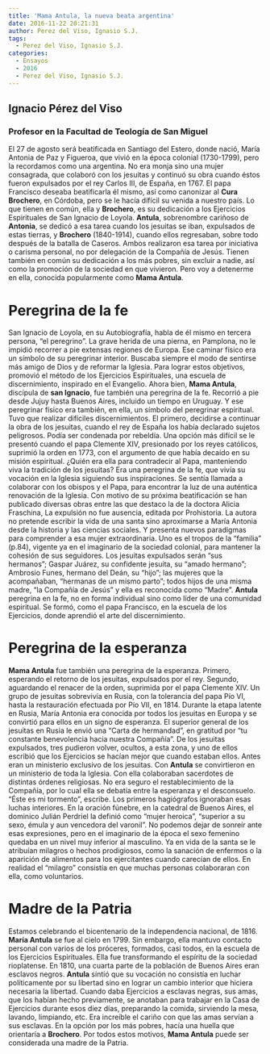 ```yaml
---
title: 'Mama Antula, la nueva beata argentina'
date: 2016-11-22 20:21:31
author: Perez del Viso, Ignasio S.J.
tags:
  - Perez del Viso, Ignasio S.J.
categories:
  - Ensayos
  - 2016
  - Perez del Viso, Ignasio S.J.
---
```

## Ignacio Pérez del Viso

### Profesor en la Facultad de Teología de San Miguel


El 27 de agosto será beatificada en Santiago del Estero, donde nació, María Antonia de Paz y Figueroa, que vivió en la época colonial (1730-1799), pero la recordamos como una argentina. No era monja sino una mujer consagrada, que colaboró con los jesuitas y continuó su obra cuando éstos fueron expulsados por el rey Carlos III, de España, en 1767.
El papa Francisco deseaba beatificarla él mismo, así como canonizar al **Cura Brochero**, en Córdoba, pero se le hacía difícil su venida a nuestro país. Lo que tienen en común, ella y **Brochero**, es su dedicación a los Ejercicios Espirituales de San Ignacio de Loyola. **Antula**, sobrenombre cariñoso de **Antonia**, se dedicó a esa tarea cuando los jesuitas se iban, expulsados de estas tierras, y **Brochero** (1840-1914), cuando ellos regresaban, sobre todo después de la batalla de Caseros. Ambos realizaron esa tarea por iniciativa o carisma personal, no por delegación de la Compañía de Jesús. Tienen también en común su dedicación a los más pobres, sin excluir a nadie, así como la promoción de la sociedad en que vivieron. Pero voy a detenerme en ella, conocida popularmente como **Mama Antula**.
<!-- more -->
# Peregrina de la fe

San Ignacio de Loyola, en su Autobiografía, habla de él mismo en tercera persona, “el peregrino”. La grave herida de una pierna, en Pamplona, no le impidió recorrer a pie extensas regiones de Europa. Ese caminar físico era un símbolo de su peregrinar interior. Buscaba siempre el modo de sentirse más amigo de Dios y de reformar la Iglesia. Para lograr estos objetivos, promovió el método de los Ejercicios Espirituales, una escuela de discernimiento, inspirado en el Evangelio. Ahora bien, **Mama Antula**, discípula de **san Ignacio**, fue también una peregrina de la fe. Recorrió a pie desde Jujuy hasta Buenos Aires, incluido un tiempo en Uruguay. Y ese peregrinar físico era también, en ella, un símbolo del peregrinar espiritual. Tuvo que realizar difíciles discernimientos. El primero, decidirse a continuar la obra de los jesuitas, cuando el rey de España los había declarado sujetos peligrosos. Podía ser condenada por rebeldía.
Una opción más difícil se le presentó cuando el papa Clemente XIV, presionado por los reyes católicos, suprimió la orden en 1773, con el argumento de que había decaído en su misión espiritual. ¿Quién era ella para contradecir al Papa, manteniendo viva la tradición de los jesuitas? Era una peregrina de la fe, que vivía su vocación en la Iglesia siguiendo sus inspiraciones. Se sentía llamada a colaborar con los obispos y el Papa, para encontrar la luz de una auténtica renovación de la Iglesia.
Con motivo de su próxima beatificación se han publicado diversas obras entre las que destaco la de la doctora Alicia Fraschina, La expulsión no fue ausencia, editada por Prohistoria. La autora no pretende escribir la vida de una santa sino aproximarse a María Antonia desde la historia y las ciencias sociales. Y presenta nuevos paradigmas para comprender a esa mujer extraordinaria. Uno es el tropos de la “familia” (p.84), vigente ya en el imaginario de la sociedad colonial, para mantener la cohesión de sus seguidores. Los jesuitas expulsados serán “sus hermanos”; Gaspar Juárez, su confidente jesuita, su “amado hermano”; Ambrosio Funes, hermano del Deán, su “hijo”; las mujeres que la acompañaban, “hermanas de un mismo parto”; todos hijos de una misma madre, “la Compañía de Jesús” y ella es reconocida como “Madre”. **Antula** peregrina en la fe, no en forma individual sino como líder de una comunidad espiritual. Se formó, como el papa Francisco, en la escuela de los Ejercicios, donde aprendió el arte del discernimiento.

# Peregrina de la esperanza

**Mama Antula** fue también una peregrina de la esperanza. Primero, esperando el retorno de los jesuitas, expulsados por el rey. Segundo, aguardando el renacer de la orden, suprimida por el papa Clemente XIV. 
Un grupo de jesuitas sobrevivía en Rusia, con la tolerancia del papa Pío VI, hasta la restauración efectuada por Pío VII, en 1814. Durante la etapa latente en Rusia, María Antonia era conocida por todos los jesuitas en Europa y se convirtió para ellos en un signo de esperanza. El superior general de los jesuitas en Rusia le envió una “Carta de hermandad”, en gratitud por “tu constante benevolencia hacia nuestra Compañía”. De los jesuitas expulsados, tres pudieron volver, ocultos, a esta zona, y uno de ellos escribió que los Ejercicios se hacían mejor que cuando estaban ellos. Antes eran un ministerio exclusivo de los jesuitas. Con **Antula** se convirtieron en un ministerio de toda la Iglesia. Con ella colaboraban sacerdotes de distintas órdenes religiosas.
No era seguro el restablecimiento de la Compañía, por lo cual ella se debatía entre la esperanza y el desconsuelo. “Éste es mi tormento”, escribe. Los primeros hagiógrafos ignoraban esas luchas interiores. En la oración fúnebre, en la catedral de Buenos Aires, el dominico Julián Perdriel la definió como “mujer heroica”, “superior a su sexo, émula y aun vencedora del varonil”. No podemos dejar de sonreír ante esas expresiones, pero en el imaginario de la época el sexo femenino quedaba en un nivel muy inferior al masculino. 
Ya en vida de la santa se le atribuían milagros o hechos prodigiosos, como la sanación de enfermos o la aparición de alimentos para los ejercitantes cuando carecían de ellos. En realidad el “milagro” consistía en que muchas personas colaboraran con ella, como voluntarios.    

# Madre de la Patria

Estamos celebrando el bicentenario de la independencia nacional, de 1816. **María Antula** se fue al cielo en 1799. Sin embargo, ella mantuvo contacto personal con varios de los próceres, formados, casi todos, en la escuela de los Ejercicios Espirituales. Ella fue transformando el espíritu de la sociedad rioplatense. En 1810, una cuarta parte de la población de Buenos Aires eran esclavos negros. **Antula** sintió que su vocación no consistía en luchar políticamente por su libertad sino en lograr un cambio interior que hiciera necesaria la libertad. Cuando daba Ejercicios a esclavas negras, sus amas, que los habían hecho previamente, se anotaban para trabajar en la Casa de Ejercicios durante esos diez días, preparando la comida, sirviendo la mesa, lavando, limpiando, etc. Era increíble el cariño con que las amas servían a sus esclavas. En la opción por los más pobres, hacía una huella que orientaría a **Brochero**. Por todos estos motivos, **Mama Antula** puede ser considerada una madre de la Patria.
